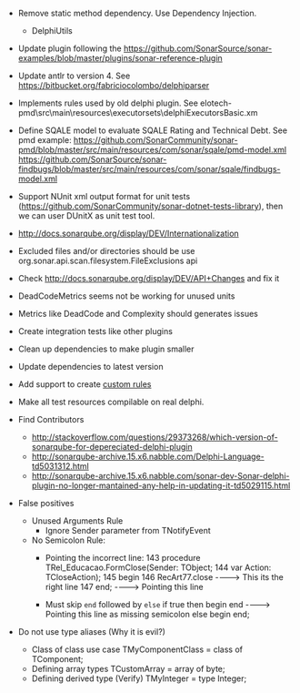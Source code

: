 * Remove static method dependency. Use Dependency Injection. 
	* DelphiUtils 
 * Update plugin following the https://github.com/SonarSource/sonar-examples/blob/master/plugins/sonar-reference-plugin
 * Update antlr to version 4. See https://bitbucket.org/fabriciocolombo/delphiparser
 * Implements rules used by old delphi plugin. See elotech-pmd\src\main\resources\executorsets\delphiExecutorsBasic.xm
 * Define SQALE model to evaluate SQALE Rating and Technical Debt. See pmd example:
	https://github.com/SonarCommunity/sonar-pmd/blob/master/src/main/resources/com/sonar/sqale/pmd-model.xml
	https://github.com/SonarSource/sonar-findbugs/blob/master/src/main/resources/com/sonar/sqale/findbugs-model.xml
 * Support NUnit xml output format for unit tests (https://github.com/SonarCommunity/sonar-dotnet-tests-library), then we can user DUnitX as unit test tool.
 * http://docs.sonarqube.org/display/DEV/Internationalization
 * Excluded files and/or directories should be use org.sonar.api.scan.filesystem.FileExclusions api
 * Check http://docs.sonarqube.org/display/DEV/API+Changes and fix it
 * DeadCodeMetrics seems not be working for unused units
 * Metrics like DeadCode and Complexity should generates issues
 * Create integration tests like other plugins
 * Clean up dependencies to make plugin smaller
 * Update dependencies to latest version
 * Add support to create [custom rules](http://docs.sonarqube.org/display/DEV/Extending+Coding+Rules)
 * Make all test resources compilable on real delphi.
 
 * Find Contributors
   * http://stackoverflow.com/questions/29373268/which-version-of-sonarqube-for-depereciated-delphi-plugin
   * http://sonarqube-archive.15.x6.nabble.com/Delphi-Language-td5031312.html
   * http://sonarqube-archive.15.x6.nabble.com/sonar-dev-Sonar-delphi-plugin-no-longer-mantained-any-help-in-updating-it-td5029115.html
   
 * False positives
   * Unused Arguments Rule
	 * Ignore Sender parameter from TNotifyEvent 
   * No Semicolon Rule:
     * Pointing the incorrect line:
		143	procedure TRel_Educacao.FormClose(Sender: TObject;
		144	  var Action: TCloseAction);
		145	begin
		146	  RecArt77.close ----> This its the right line
		147	end; ----> Pointing this line
		
	 * Must skip `end` followed by `else`
		if true then
		begin
		end  ----> Pointing this line as missing semicolon
		else
		begin
		end;
  * Do not use type aliases (Why it is evil?)
    * Class of class use case
		 TMyComponentClass = class of TComponent;
    * Defining array types
         TCustomArray = array of byte;
    * Defining derived type (Verify)
	     TMyInteger = type Integer;